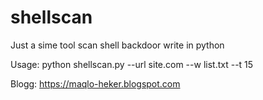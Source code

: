 # shellscan
Just a sime tool scan shell backdoor write in python

Usage: python shellscan.py --url site.com --w list.txt --t 15

Blogg: https://maqlo-heker.blogspot.com
